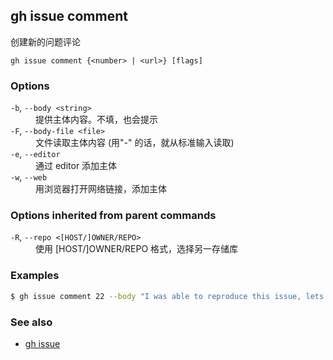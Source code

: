 ## gh issue comment

创建新的问题评论

```
gh issue comment {<number> | <url>} [flags]
```

### Options

<dl class="flags">
	<dt><code>-b</code>, <code>--body &lt;string&gt;</code></dt>
	<dd>提供主体内容。不填，也会提示</dd>

<dt><code>-F</code>, <code>--body-file &lt;file&gt;</code></dt>
<dd>文件读取主体内容 (用&#34;-&#34; 的话，就从标准输入读取)</dd>

<dt><code>-e</code>, <code>--editor</code></dt>
<dd>通过 editor 添加主体</dd>

<dt><code>-w</code>, <code>--web</code></dt>
<dd>用浏览器打开网络链接，添加主体</dd>

</dl>

### Options inherited from parent commands

<dl class="flags">
	<dt><code>-R</code>, <code>--repo &lt;[HOST/]OWNER/REPO&gt;</code></dt>
	<dd>使用 [HOST/]OWNER/REPO 格式，选择另一存储库</dd>
</dl>

### Examples

```bash
$ gh issue comment 22 --body "I was able to reproduce this issue, lets fix it."
```

### See also

- [gh issue](./gh_issue.zh.md)
